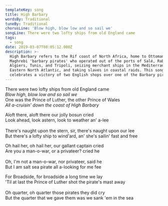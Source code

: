```yaml
---
templateKey: song
title: High Barbary
wordsBy: Traditional
tuneBy: Traditional
chorusLine: 'Blow high, blow low and so sail we'
songLine: There were two lofty ships from old England came
tags:
  - song
date: 2019-03-07T08:05:12.000Z
description: >-
  High Barbary refers to the Rif coast of North Africa, home to Ottoman and
  Maghrebi 'barbary pirates' who operated out of the ports of Salé, Rabat,
  Algiers, Tunis, and Tripoli, seizing merchant ships in the Mediterranean and
  Eastern North Atlantic, and taking slaves in coastal raids. This song
  celebrates a victory of two English shops over one of the Barbary pirates.
---
```

There were two lofty ships from old England came\
_Blow high, blow low and so sail we_\
One was the Prince of Luther, the other Prince of Wales\
_All a-cruisin' down the coast of High Barbary_ 

Aloft there, aloft there our jolly bosun cried\
Look ahead, look astern, look to weather an' a-lee\
\
There's naught upon the stern, sir, there's naught upon our lee\
But there's a lofty ship to wind'ard, an' she's sailin' fast and
free

Oh hail her, oh hail her, our gallant captain cried\
Are you a man-o-war, or a privateer? cried he\
\
Oh, I'm not a man-o-war, nor privateer, said he\
But I am salt sea pirate all a-looking for me fee

For Broadside, for broadside a long time we lay\
'Til at last the Prince of Luther shot the pirate's mast away\
\
Oh quarter, oh quarter those pirates they did cry\
But the quarter that we gave them was we sank 'em in the sea
